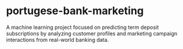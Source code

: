 # portugese-bank-marketing
A machine learning project focused on predicting term deposit subscriptions by analyzing customer profiles and marketing campaign interactions from real-world banking data.
